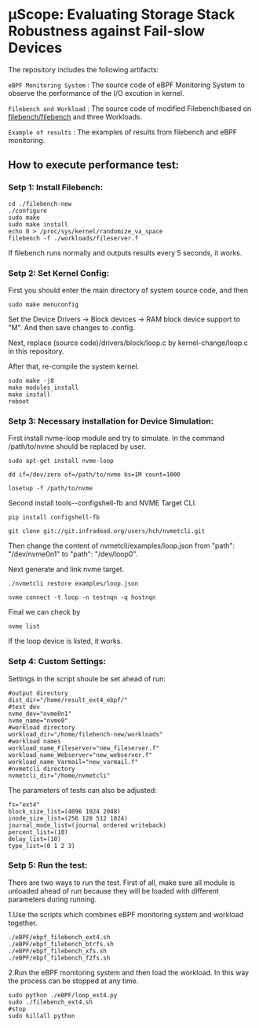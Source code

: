 # μScope: Evaluating Storage Stack Robustness against Fail-slow Devices

The repository includes the following artifacts:

```eBPF Monitoring System``` : The source code of eBPF Monitoring System to observe the performance of the I/O excution in kernel.

```Filebench and Workload``` : The source code of modified Filebench(based on [filebench/filebench](https://github.com/filebench/filebench) and three Workloads.

```Example of results``` : The examples of results from filebench and eBPF monitoring.


## How to execute performance test:


### Setp 1: Install Filebench:

```
cd ./filebench-new
./configure
sudo make
sudo make install
echo 0 > /proc/sys/kernel/randomize_va_space
filebench -f ./workloads/fileserver.f
```

If filebench runs normally and outputs results every 5 seconds, it works.

### Setp 2: Set Kernel Config:

First you should enter the main directory of system source code, and then

```
sudo make menuconfig
```

Set the Device Drivers -> Block devices -> RAM block device support to "M".
And then save changes to .config.

Next, replace (source code)/drivers/block/loop.c by kernel-change/loop.c in this repository.

After that, re-compile the system kernel.

```
sudo make -j8
make modules_install
make install
reboot
```


### Setp 3: Necessary installation for Device Simulation:

First install nvme-loop module and try to simulate. 
In the command /path/to/nvme should be replaced by user.

```
sudo apt-get install nvme-loop

dd if=/dev/zero of=/path/to/nvme bs=1M count=1000

losetup -f /path/to/nvme
```

Second install tools--configshell-fb and NVME Target CLI.

```
pip install configshell-fb

git clone git://git.infradead.org/users/hch/nvmetcli.git
```

Then change the content of  nvmetcli/examples/loop.json from "path": "/dev/nvme0n1" to "path": "/dev/loop0".

Next generate and link nvme target.

```
./nvmetcli restore examples/loop.json

nvme connect -t loop -n testnqn -q hostnqn

```

Final we can check by 
```
nvme list
```

If the loop device is listed, it works.


### Setp 4: Custom Settings:

Settings in the script shoule be set ahead of run:

```
#output directory
dist_dir="/home/result_ext4_ebpf/"
#test dev
nvme_dev="nvme0n1"
nvme_name="nvme0"
#workload directory
workload_dir="/home/filebench-new/workloads"
#workload names
workload_name_Fileserver="new_fileserver.f"
workload_name_Webserver="new_webserver.f"
workload_name_Varmail="new_varmail.f"
#nvmetcli directory
nvmetcli_dir="/home/nvmetcli"
```

The parameters of tests can also be adjusted:
```
fs="ext4"
block_size_list=(4096 1024 2048)
inode_size_list=(256 128 512 1024)
journal_mode_list=(journal ordered writeback)
percent_list=(10)
delay_list=(10)
type_list=(0 1 2 3)
```
### Setp 5: Run the test:

There are two ways to run the test.
First of all, make sure all module is unloaded ahead of run because they will be loaded with different parameters during running.

1.Use the scripts which combines eBPF monitoring system and workload together.
```
./eBPF/ebpf_filebench_ext4.sh
./eBPF/ebpf_filebench_btrfs.sh
./eBPF/ebpf_filebench_xfs.sh
./eBPF/ebpf_filebench_f2fs.sh
```

2.Run the eBPF monitoring system and then load the workload. In this way the process can be stopped at any time.
```
sudo python ./eBPF/loop_ext4.py
sudo ./filebench_ext4.sh
#stop
sudo killall python
```





